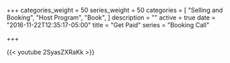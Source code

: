 +++
categories_weight = 50
series_weight = 50
categories = [
  "Selling and Booking",
  "Host Program",
  "Book",
]
description = ""
active = true
date = "2016-11-22T12:35:17-05:00"
title = "Get Paid"
series = "Booking Call"

+++

{{< youtube 2SyasZXRaKk >}}
